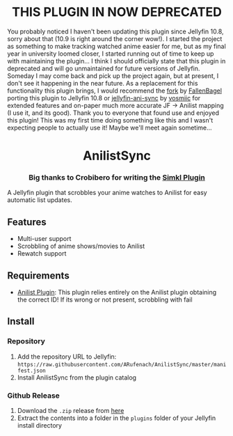 <h1 align="center">THIS PLUGIN IN NOW DEPRECATED</h1>
You probably noticed I haven't been updating this plugin since Jellyfin 10.8, sorry about that (10.9 is right around the corner wow!). I started the project as something to make tracking watched anime easier for me, but as my final year in university loomed closer, I started running out of time to keep up with maintaining the plugin... I think I should officially state that this plugin in deprecated and will go unmaintained for future versions of Jellyfin. Someday I may come back and pick up the project again, but at present, I don't see it happening in the near future.
As a replacement for this functionality this plugin brings, I would recommend the <a href="https://github.com/Fallenbagel/AnilistSync">fork</a> by <a href="https://github.com/Fallenbagel">FallenBagel</a> porting this plugin to Jellyfin 10.8 or <a href="https://github.com/vosmiic/jellyfin-ani-sync">jellyfin-ani-sync</a> by <a href="https://github.com/vosmiic">vosmiic</a> for extended features and on-paper much more accurate JF -> Anilist mapping (I use it, and its good).
Thank you to everyone that found use and enjoyed this plugin! This was my first time doing something like this and I wasn't expecting people to actually use it! Maybe we'll meet again sometime...

<h1 align="center">AnilistSync</h1>
<h3 align="center">Big thanks to Crobibero for writing the <a href="https://github.com/crobibero/jellyfin-plugin-simkl">Simkl Plugin</a></h3>

A Jellyfin plugin that scrobbles your anime watches to Anilist for easy automatic list updates.

## Features
- Multi-user support
- Scrobbling of anime shows/movies to Anilist
- Rewatch support


## Requirements
- [Anilist Plugin](https://github.com/jellyfin/jellyfin-plugin-anilist): This plugin relies entirely on the Anilist plugin obtaining the correct ID! If its wrong or not present, scrobbling with fail

## Install
### Repository
1. Add the repository URL to Jellyfin: `https://raw.githubusercontent.com/ARufenach/AnilistSync/master/manifest.json`
2. Install AnilistSync from the plugin catalog
### Github Release
1. Download the `.zip` release from [here](https://github.com/ARufenach/AnilistSync/releases/latest)
2. Extract the contents into a folder in the `plugins` folder of your Jellyfin install directory
